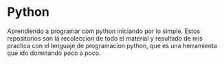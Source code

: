 # Python
 Aprendiendo a programar com python iniciando por lo simple.
 Estos repositorios son la recoleccion de todo el material y resultado de mis practica con el lenguaje de programacion python, que es una herramienta que ido dominando poco a poco.


